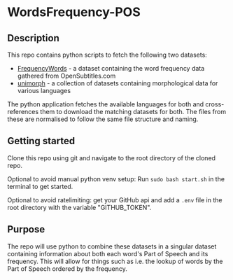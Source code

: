 # WordsFrequency-POS

## Description

This repo contains python scripts to fetch the following two datasets:

-   [FrequencyWords](https://github.com/hermitdave/FrequencyWords) - a dataset containing the word frequency data gathered from OpenSubtitles.com
-   [unimorph](https://github.com/unimorph/unimorph) - a collection of datasets containing morphological data for various languages

The python application fetches the available languages for both and cross-references them to download the matching datasets for both. The files from these are normalised to follow the same file structure and naming.

## Getting started

Clone this repo using git and navigate to the root directory of the cloned repo.

Optional to avoid manual python venv setup: Run `sudo bash start.sh` in the terminal to get started.

Optional to avoid ratelimiting: get your GitHub api and add a `.env` file in the root directory with the variable "GITHUB_TOKEN".

## Purpose

The repo will use python to combine these datasets in a singular dataset containing information about both each word's Part of Speech and its frequency. This will allow for things such as i.e. the lookup of words by the Part of Speech ordered by the frequency.

